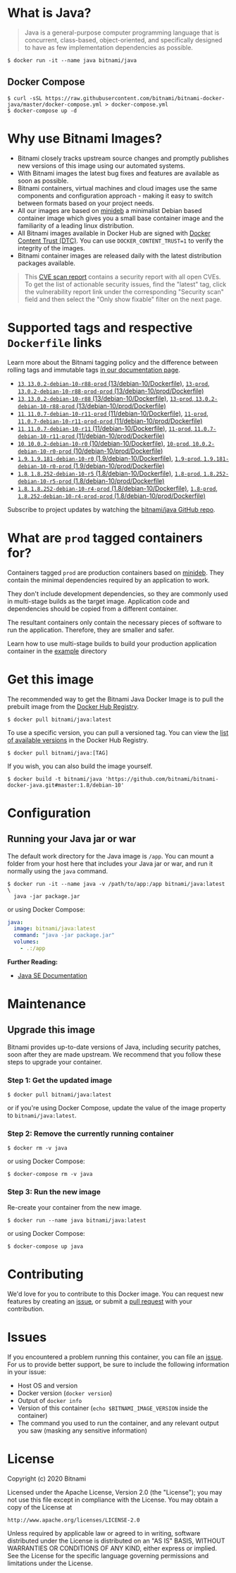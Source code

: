 # What is Java?

> Java is a general-purpose computer programming language that is concurrent, class-based, object-oriented, and specifically designed to have as few implementation dependencies as possible.

```console
$ docker run -it --name java bitnami/java
```

## Docker Compose

```console
$ curl -sSL https://raw.githubusercontent.com/bitnami/bitnami-docker-java/master/docker-compose.yml > docker-compose.yml
$ docker-compose up -d
```

# Why use Bitnami Images?

* Bitnami closely tracks upstream source changes and promptly publishes new versions of this image using our automated systems.
* With Bitnami images the latest bug fixes and features are available as soon as possible.
* Bitnami containers, virtual machines and cloud images use the same components and configuration approach - making it easy to switch between formats based on your project needs.
* All our images are based on [minideb](https://github.com/bitnami/minideb) a minimalist Debian based container image which gives you a small base container image and the familiarity of a leading linux distribution.
* All Bitnami images available in Docker Hub are signed with [Docker Content Trust (DTC)](https://docs.docker.com/engine/security/trust/content_trust/). You can use `DOCKER_CONTENT_TRUST=1` to verify the integrity of the images.
* Bitnami container images are released daily with the latest distribution packages available.


> This [CVE scan report](https://quay.io/repository/bitnami/java?tab=tags) contains a security report with all open CVEs. To get the list of actionable security issues, find the "latest" tag, click the vulnerability report link under the corresponding "Security scan" field and then select the "Only show fixable" filter on the next page.

# Supported tags and respective `Dockerfile` links

Learn more about the Bitnami tagging policy and the difference between rolling tags and immutable tags [in our documentation page](https://docs.bitnami.com/tutorials/understand-rolling-tags-containers/).


- [`13`, `13.0.2-debian-10-r88-prod` (13/debian-10/Dockerfile)](https://github.com/bitnami/bitnami-docker-java/blob/13.0.2-debian-10-r88-prod/13/debian-10/Dockerfile), [`13-prod`, `13.0.2-debian-10-r88-prod-prod` (13/debian-10/prod/Dockerfile)](https://github.com/bitnami/bitnami-docker-java/blob/13.0.2-debian-10-r88-prod/13/debian-10/prod/Dockerfile)
- [`13`, `13.0.2-debian-10-r88` (13/debian-10/Dockerfile)](https://github.com/bitnami/bitnami-docker-java/blob/13.0.2-debian-10-r88/13/debian-10/Dockerfile), [`13-prod`, `13.0.2-debian-10-r88-prod` (13/debian-10/prod/Dockerfile)](https://github.com/bitnami/bitnami-docker-java/blob/13.0.2-debian-10-r88/13/debian-10/prod/Dockerfile)
- [`11`, `11.0.7-debian-10-r11-prod` (11/debian-10/Dockerfile)](https://github.com/bitnami/bitnami-docker-java/blob/11.0.7-debian-10-r11-prod/11/debian-10/Dockerfile), [`11-prod`, `11.0.7-debian-10-r11-prod-prod` (11/debian-10/prod/Dockerfile)](https://github.com/bitnami/bitnami-docker-java/blob/11.0.7-debian-10-r11-prod/11/debian-10/prod/Dockerfile)
- [`11`, `11.0.7-debian-10-r11` (11/debian-10/Dockerfile)](https://github.com/bitnami/bitnami-docker-java/blob/11.0.7-debian-10-r11/11/debian-10/Dockerfile), [`11-prod`, `11.0.7-debian-10-r11-prod` (11/debian-10/prod/Dockerfile)](https://github.com/bitnami/bitnami-docker-java/blob/11.0.7-debian-10-r11/11/debian-10/prod/Dockerfile)
- [`10`, `10.0.2-debian-10-r0` (10/debian-10/Dockerfile)](https://github.com/bitnami/bitnami-docker-java/blob/10.0.2-debian-10-r0/10/debian-10/Dockerfile), [`10-prod`, `10.0.2-debian-10-r0-prod` (10/debian-10/prod/Dockerfile)](https://github.com/bitnami/bitnami-docker-java/blob/10.0.2-debian-10-r0/10/debian-10/prod/Dockerfile)
- [`1.9`, `1.9.181-debian-10-r0` (1.9/debian-10/Dockerfile)](https://github.com/bitnami/bitnami-docker-java/blob/1.9.181-debian-10-r0/1.9/debian-10/Dockerfile), [`1.9-prod`, `1.9.181-debian-10-r0-prod` (1.9/debian-10/prod/Dockerfile)](https://github.com/bitnami/bitnami-docker-java/blob/1.9.181-debian-10-r0/1.9/debian-10/prod/Dockerfile)
- [`1.8`, `1.8.252-debian-10-r5` (1.8/debian-10/Dockerfile)](https://github.com/bitnami/bitnami-docker-java/blob/1.8.252-debian-10-r5/1.8/debian-10/Dockerfile), [`1.8-prod`, `1.8.252-debian-10-r5-prod` (1.8/debian-10/prod/Dockerfile)](https://github.com/bitnami/bitnami-docker-java/blob/1.8.252-debian-10-r5/1.8/debian-10/prod/Dockerfile)
- [`1.8`, `1.8.252-debian-10-r4-prod` (1.8/debian-10/Dockerfile)](https://github.com/bitnami/bitnami-docker-java/blob/1.8.252-debian-10-r4-prod/1.8/debian-10/Dockerfile), [`1.8-prod`, `1.8.252-debian-10-r4-prod-prod` (1.8/debian-10/prod/Dockerfile)](https://github.com/bitnami/bitnami-docker-java/blob/1.8.252-debian-10-r4-prod/1.8/debian-10/prod/Dockerfile)

Subscribe to project updates by watching the [bitnami/java GitHub repo](https://github.com/bitnami/bitnami-docker-java).

# What are `prod` tagged containers for?

Containers tagged `prod` are production containers based on [minideb](https://github.com/bitnami/minideb). They contain the minimal dependencies required by an application to work.

They don't include development dependencies, so they are commonly used in multi-stage builds as the target image. Application code and dependencies should be copied from a different container.

The resultant containers only contain the necessary pieces of software to run the application. Therefore, they are smaller and safer.

Learn how to use multi-stage builds to build your production application container in the [example](/example) directory

# Get this image

The recommended way to get the Bitnami Java Docker Image is to pull the prebuilt image from the [Docker Hub Registry](https://hub.docker.com/r/bitnami/java).

```console
$ docker pull bitnami/java:latest
```

To use a specific version, you can pull a versioned tag. You can view the [list of available versions](https://hub.docker.com/r/bitnami/java/tags/) in the Docker Hub Registry.

```console
$ docker pull bitnami/java:[TAG]
```

If you wish, you can also build the image yourself.

```console
$ docker build -t bitnami/java 'https://github.com/bitnami/bitnami-docker-java.git#master:1.8/debian-10'
```

# Configuration

## Running your Java jar or war

The default work directory for the Java image is `/app`. You can mount a folder from your host here that includes your Java jar or war, and run it normally using the `java` command.

```console
$ docker run -it --name java -v /path/to/app:/app bitnami/java:latest \
  java -jar package.jar
```

or using Docker Compose:

```yaml
java:
  image: bitnami/java:latest
  command: "java -jar package.jar"
  volumes:
    - .:/app
```

**Further Reading:**

  - [Java SE Documentation](https://docs.oracle.com/javase/8/docs/api/)

# Maintenance

## Upgrade this image

Bitnami provides up-to-date versions of Java, including security patches, soon after they are made upstream. We recommend that you follow these steps to upgrade your container.

### Step 1: Get the updated image

```console
$ docker pull bitnami/java:latest
```

or if you're using Docker Compose, update the value of the image property to `bitnami/java:latest`.

### Step 2: Remove the currently running container

```console
$ docker rm -v java
```

or using Docker Compose:

```console
$ docker-compose rm -v java
```

### Step 3: Run the new image

Re-create your container from the new image.

```console
$ docker run --name java bitnami/java:latest
```

or using Docker Compose:

```console
$ docker-compose up java
```

# Contributing

We'd love for you to contribute to this Docker image. You can request new features by creating an [issue](https://github.com/bitnami/bitnami-docker-java/issues), or submit a [pull request](https://github.com/bitnami/bitnami-docker-java/pulls) with your contribution.

# Issues

If you encountered a problem running this container, you can file an [issue](https://github.com/bitnami/bitnami-docker-java/issues/new). For us to provide better support, be sure to include the following information in your issue:

- Host OS and version
- Docker version (`docker version`)
- Output of `docker info`
- Version of this container (`echo $BITNAMI_IMAGE_VERSION` inside the container)
- The command you used to run the container, and any relevant output you saw (masking any sensitive
information)

# License

Copyright (c) 2020 Bitnami

Licensed under the Apache License, Version 2.0 (the "License");
you may not use this file except in compliance with the License.
You may obtain a copy of the License at

    http://www.apache.org/licenses/LICENSE-2.0

Unless required by applicable law or agreed to in writing, software
distributed under the License is distributed on an "AS IS" BASIS,
WITHOUT WARRANTIES OR CONDITIONS OF ANY KIND, either express or implied.
See the License for the specific language governing permissions and
limitations under the License.
